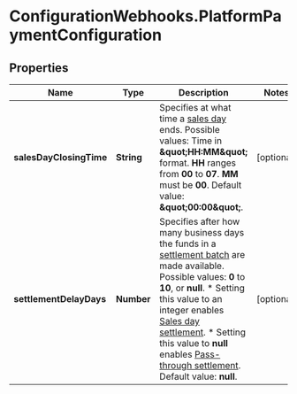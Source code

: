 # ConfigurationWebhooks.PlatformPaymentConfiguration

## Properties

Name | Type | Description | Notes
------------ | ------------- | ------------- | -------------
**salesDayClosingTime** | **String** | Specifies at what time a [sales day](https://docs.adyen.com/marketplaces-and-platforms/settle-funds/sales-day-settlement#sales-day) ends.  Possible values: Time in **\&quot;HH:MM\&quot;** format. **HH** ranges from **00** to **07**. **MM** must be **00**.  Default value: **\&quot;00:00\&quot;**. | [optional] 
**settlementDelayDays** | **Number** | Specifies after how many business days the funds in a [settlement batch](https://docs.adyen.com/marketplaces-and-platforms/settle-funds/sales-day-settlement#settlement-batch) are made available.  Possible values: **0** to **10**, or **null**. * Setting this value to an integer enables [Sales day settlement](https://docs.adyen.com/marketplaces-and-platforms/settle-funds/sales-day-settlement). * Setting this value to **null** enables [Pass-through settlement](https://docs.adyen.com/marketplaces-and-platforms/settle-funds/pass-through-settlement).  Default value: **null**. | [optional] 


